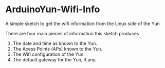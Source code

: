 # ArduinoYun-Wifi-Info
A simple sketch to get the wifi information from the Linux side of the Yun

There are four main pieces of information this sketch produces
1. The date and time as known to the Yun.
2. The Acess Points (APs) known to the Yun.
3. The Wifi configuration of the Yun.
4. The default gateway for the Yun, if any.

